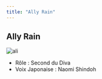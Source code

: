 ```yaml
---
title: "Ally Rain"
---
```


Ally Rain
---------

![ali](/images/stories/saga/gundamage/persos/ali.png)
- Rôle : Second du Diva  
- Voix Japonaise : Naomi Shindoh

